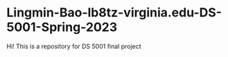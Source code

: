 # Lingmin-Bao-lb8tz-virginia.edu-DS-5001-Spring-2023
Hi! This is a repository for DS 5001 final project 

